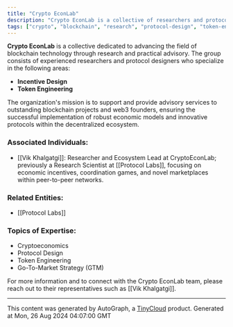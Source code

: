 ```yaml
---
title: "Crypto EconLab"
description: "Crypto EconLab is a collective of researchers and protocol designers providing Incentive Design and token engineering advisory to exceptional blockchain projects and web3 founders."
tags: ["crypto", "blockchain", "research", "protocol-design", "token-engineering"]
---
```


**Crypto EconLab** is a collective dedicated to advancing the field of blockchain technology through research and practical advisory. The group consists of experienced researchers and protocol designers who specialize in the following areas:

- **Incentive Design**
- **Token Engineering**

The organization's mission is to support and provide advisory services to outstanding blockchain projects and web3 founders, ensuring the successful implementation of robust economic models and innovative protocols within the decentralized ecosystem.

### Associated Individuals:
- [[Vik Khalgatgi]]: Researcher and Ecosystem Lead at CryptoEconLab; previously a Research Scientist at [[Protocol Labs]], focusing on economic incentives, coordination games, and novel marketplaces within peer-to-peer networks.
  
### Related Entities:
- [[Protocol Labs]]
  
### Topics of Expertise:
- Cryptoeconomics
- Protocol Design
- Token Engineering
- Go-To-Market Strategy (GTM)

For more information and to connect with the Crypto EconLab team, please reach out to their representatives such as [[Vik Khalgatgi]].

---
This content was generated by AutoGraph, a [TinyCloud](https://tinycloud.xyz/) product.
Generated at Mon, 26 Aug 2024 04:07:00 GMT